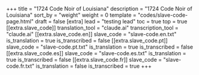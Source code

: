+++
title = "1724 Code Noir of Louisiana"
description = "1724 Code Noir of Louisiana"
sort_by = "weight"
weight = 0
template = "codes/slave-code-page.html"
draft = false
[extra]
lead = "testing lead"
toc = true
top = true
[[extra.slave_code]]
translation_tool = "claude.ai"
transcription_tool = "claude.ai"
[[extra.slave_code.en]]
slave_code = "slave-code.en.txt"
is_translation = true
is_transcribed = false
[[extra.slave_code.pt]]
slave_code = "slave-code.pt.txt"
is_translation = true
is_transcribed = false
[[extra.slave_code.es]]
slave_code = "slave-code.es.txt"
is_translation = true
is_transcribed = false
[[extra.slave_code.fr]]
slave_code = "slave-code.fr.txt"
is_translation = false
is_transcribed = true
+++